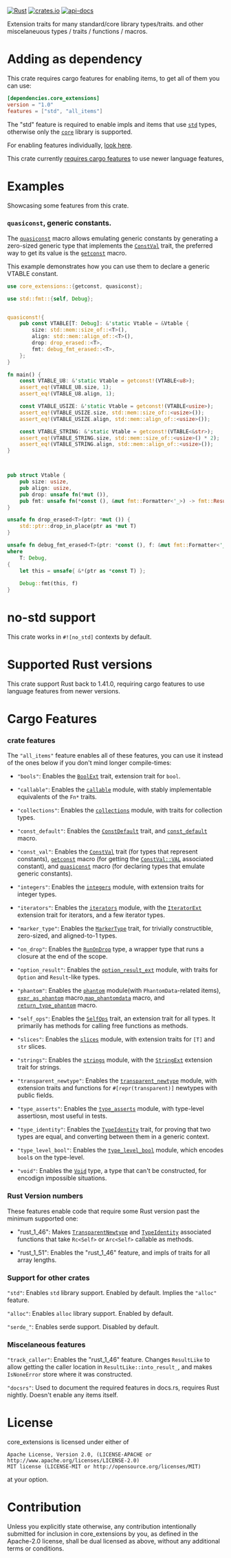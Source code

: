 [![Rust](https://github.com/rodrimati1992/core_extensions/workflows/Rust/badge.svg)](https://github.com/rodrimati1992/core_extensions/actions)
[![crates.io](https://img.shields.io/crates/v/core_extensions.svg)](https://crates.io/crates/core_extensions)
[![api-docs](https://docs.rs/core_extensions/badge.svg)](https://docs.rs/core_extensions/*)


Extension traits for many standard/core library types/traits.
and other miscelaneuous types / traits / functions / macros.

# Adding as dependency

This crate requires cargo features for enabling items, to get all of them you can use:

```toml
[dependencies.core_extensions]
version = "1.0"
features = ["std", "all_items"]
```
The "std" feature is required to enable impls and items that use [`std`] types,
otherwise only the [`core`] library is supported.

For enabling features individually, [look here](#cargo-features-section).

This crate currently [requires cargo features](#cargo-features-lang-section)
to use newer language features,

# Examples

Showcasing some features from this crate.

### `quasiconst`, generic constants.

The [`quasiconst`] macro allows emulating generic constants by generating a 
zero-sized generic type that implements the [`ConstVal`] trait,
the preferred way to get its value is the [`getconst`] macro.

This example demonstrates how you can use them to declare a generic VTABLE constant.

```rust
use core_extensions::{getconst, quasiconst};

use std::fmt::{self, Debug};


quasiconst!{
    pub const VTABLE[T: Debug]: &'static Vtable = &Vtable {
        size: std::mem::size_of::<T>(),
        align: std::mem::align_of::<T>(),
        drop: drop_erased::<T>,
        fmt: debug_fmt_erased::<T>,
    };
}

fn main() {
    const VTABLE_U8: &'static Vtable = getconst!(VTABLE<u8>);
    assert_eq!(VTABLE_U8.size, 1);
    assert_eq!(VTABLE_U8.align, 1);

    const VTABLE_USIZE: &'static Vtable = getconst!(VTABLE<usize>);
    assert_eq!(VTABLE_USIZE.size, std::mem::size_of::<usize>());
    assert_eq!(VTABLE_USIZE.align, std::mem::align_of::<usize>());

    const VTABLE_STRING: &'static Vtable = getconst!(VTABLE<&str>);
    assert_eq!(VTABLE_STRING.size, std::mem::size_of::<usize>() * 2);
    assert_eq!(VTABLE_STRING.align, std::mem::align_of::<usize>());
}



pub struct Vtable {
    pub size: usize,
    pub align: usize,
    pub drop: unsafe fn(*mut ()),
    pub fmt: unsafe fn(*const (), &mut fmt::Formatter<'_>) -> fmt::Result,
}

unsafe fn drop_erased<T>(ptr: *mut ()) {
    std::ptr::drop_in_place(ptr as *mut T)
}

unsafe fn debug_fmt_erased<T>(ptr: *const (), f: &mut fmt::Formatter<'_>) -> fmt::Result 
where
    T: Debug,
{
    let this = unsafe{ &*(ptr as *const T) };
    
    Debug::fmt(this, f)
}
```

# no-std support

This crate works in `#![no_std]` contexts by default.

# Supported Rust versions

This crate support Rust back to 1.41.0,
requiring cargo features to use language features from newer versions.

<span id = "cargo-features-section"></span>
# Cargo Features

### crate features

The `"all_items"` feature enables all of these features,
you can use it instead of the ones below if you don't mind longer compile-times:

- `"bools"`: Enables the [`BoolExt`] trait, extension trait for `bool`.

- `"callable"`: Enables the [`callable`] module, with stably implementable equivalents of the `Fn*` traits.

- `"collections"`: Enables the [`collections`] module, with traits for collection types.

- `"const_default"`:
Enables the [`ConstDefault`] trait, and [`const_default`] macro.

- `"const_val"`:
Enables the [`ConstVal`] trait (for types that represent constants), 
[`getconst`] macro (for getting the [`ConstVal::VAL`] associated constant),
and [`quasiconst`] macro (for declaring types that emulate generic constants).


- `"integers"`: Enables the [`integers`] module, with extension traits for integer types.

- `"iterators"`: Enables the [`iterators`] module, with the [`IteratorExt`] extension trait for iterators, and a few iterator types.

- `"marker_type"`: Enables the [`MarkerType`] trait,
for trivially constructible, zero-sized, and aligned-to-1 types.

- `"on_drop"`: Enables the [`RunOnDrop`] type,
a wrapper type that runs a closure at the end of the scope.

- `"option_result"`: Enables the [`option_result_ext`] module,
with traits for `Option` and `Result`-like types.

- `"phantom"`: Enables the [`phantom`] module(with `PhantomData`-related items),
[`expr_as_phantom`] macro,[`map_phantomdata`] macro, and [`return_type_phantom`] macro.

- `"self_ops"`: Enables the [`SelfOps`] trait, an extension trait for all types.
It primarily has methods for calling free functions as methods.

- `"slices"`:
Enables the [`slices`] module, with extension traits for `[T]` and `str` slices.

- `"strings"`:
Enables the [`strings`] module, with the [`StringExt`] extension trait for strings.

- `"transparent_newtype"`: Enables the [`transparent_newtype`] module,
with extension traits and functions for `#[repr(transparent)]` newtypes with public fields.

- `"type_asserts"`: Enables the [`type_asserts`] module, with type-level assertiosn,
most useful in tests.

- `"type_identity"`: Enables the [`TypeIdentity`] trait,
for proving that two types are equal, and converting between them in a generic context.

- `"type_level_bool"`: Enables the [`type_level_bool`] module, which encodes `bool`s on the type-level.

- `"void"`: Enables the [`Void`] type, a type that can't be constructed, for encodign impossible situations.


<span id = "cargo-features-lang-section"></span>
### Rust Version numbers

These features enable code that require some Rust version past the minimum supported one:

- "rust_1_46": Makes [`TransparentNewtype`] and [`TypeIdentity`]
associated functions that take `Rc<Self>` or `Arc<Self>` callable as methods.

- "rust_1_51": Enables the "rust_1_46" feature, and impls of traits for all array lengths.

### Support for other crates

`"std"`: Enables `std` library support. Enabled by default. Implies the `"alloc"` feature.

`"alloc"`: Enables `alloc` library support. Enabled by default.

`"serde_"`: Enables serde support. Disabled by default.

### Miscelaneous features

`"track_caller"`:
Enables the "rust_1_46" feature.
Changes `ResultLike` to allow getting the caller location in `ResultLike::into_result_`,
and makes `IsNoneError` store where it was constructed.

`"docsrs"`: Used to document the required features in docs.rs, requires Rust nightly.
Doesn't enable any items itself.


# License

core_extensions is licensed under either of

    Apache License, Version 2.0, (LICENSE-APACHE or http://www.apache.org/licenses/LICENSE-2.0)
    MIT license (LICENSE-MIT or http://opensource.org/licenses/MIT)

at your option.

# Contribution

Unless you explicitly state otherwise, any contribution intentionally submitted for inclusion in core_extensions by you, as defined in the Apache-2.0 license, shall be dual licensed as above, without any additional terms or conditions.



[`collections`]: https://docs.rs/core_extensions/1.*/core_extensions/collections/index.html
[`callable`]: https://docs.rs/core_extensions/1.*/core_extensions/callable/index.html
[`integers`]: https://docs.rs/core_extensions/1.*/core_extensions/integers/index.html
[`iterators`]: https://docs.rs/core_extensions/1.*/core_extensions/iterators/index.html
[`option_result_ext`]: https://docs.rs/core_extensions/1.*/core_extensions/option_result_ext/index.html
[`phantom`]: https://docs.rs/core_extensions/1.*/core_extensions/phantom/index.html
[`slices`]: https://docs.rs/core_extensions/1.*/core_extensions/slices/index.html
[`strings`]: https://docs.rs/core_extensions/1.*/core_extensions/strings/index.html
[`transparent_newtype`]: https://docs.rs/core_extensions/1.*/core_extensions/transparent_newtype/index.html
[`type_asserts`]: https://docs.rs/core_extensions/1.*/core_extensions/type_asserts/index.html
[`type_level_bool`]: https://docs.rs/core_extensions/1.*/core_extensions/type_level_bool/index.html

[`BoolExt`]: https://docs.rs/core_extensions/1.*/core_extensions/trait.BoolExt.html
[`ConstDefault`]: https://docs.rs/core_extensions/1.*/core_extensions/trait.ConstDefault.html
[`ConstVal`]: https://docs.rs/core_extensions/1.*/core_extensions/trait.ConstVal.html
[`ConstVal::VAL`]: https://docs.rs/core_extensions/1.*/core_extensions/trait.ConstVal.html#associatedconstant.VAL
[`MarkerType`]: https://docs.rs/core_extensions/1.*/core_extensions/trait.MarkerType.html
[`SelfOps`]: https://docs.rs/core_extensions/1.*/core_extensions/trait.SelfOps.html
[`TypeIdentity`]: https://docs.rs/core_extensions/1.*/core_extensions/trait.TypeIdentity.html
[`TransparentNewtype`]: https://docs.rs/core_extensions/1.*/core_extensions/transparent_newtype/trait.TransparentNewtype.html

[`RunOnDrop`]: https://docs.rs/core_extensions/1.*/core_extensions/struct.RunOnDrop.html
[`Void`]: https://docs.rs/core_extensions/1.*/core_extensions/enum.Void.html

[`const_default`]: https://docs.rs/core_extensions/1.*/core_extensions/macro.const_default.html
[`getconst`]: https://docs.rs/core_extensions/1.*/core_extensions/macro.getconst.html
[`quasiconst`]: https://docs.rs/core_extensions/1.*/core_extensions/macro.quasiconst.html
[`expr_as_phantom`]: https://docs.rs/core_extensions/1.*/core_extensions/macro.expr_as_phantom.html
[`map_phantomdata`]: https://docs.rs/core_extensions/1.*/core_extensions/macro.map_phantomdata.html
[`return_type_phantom`]: https://docs.rs/core_extensions/1.*/core_extensions/macro.return_type_phantom.html

[`IteratorExt`]: https://docs.rs/core_extensions/1.*/core_extensions/iterators/trait.IteratorExt.html
[`StringExt`]: https://docs.rs/core_extensions/1.*/core_extensions/strings/trait.StringExt.html

[`core`]: https://doc.rust-lang.org/core/
[`std`]: https://doc.rust-lang.org/std/

